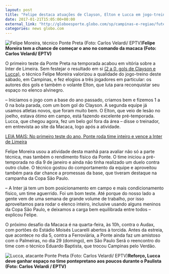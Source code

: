 ```yaml
---
layout: post
title: "Felipe destaca atuações de Clayson, Elton e Lucca em jogo-treino da Ponte"
date: 2017-01-21T15:05:00+00:00
external_link: "http://globoesporte.globo.com/sp/campinas-e-regiao/futebol/times/ponte-preta/noticia/2017/01/felipe-destaca-atuacoes-de-clayson-elton-e-lucca-em-jogo-treino-da-ponte.html"
categories: news globo.com
---
```

 ![Felipe Moreira, técnico Ponte Preta (Foto: Carlos Velardi/ EPTV)](http://s2.glbimg.com/zfPILIP2Y-AvImloEdvVvBJhRWE=/348x0:790x584/300x397/s.glbimg.com/es/ge/f/original/2017/01/19/felipemoreira.jpg "Felipe Moreira, técnico Ponte Preta (Foto: Carlos Velardi/ EPTV)")**Felipe Moreira tem a chance de começar&nbsp;o ano no comando da macaca (Foto: Carlos Velardi/ EPTV)**

O primeiro teste da Ponte Preta na temporada acabou em vitória sobre a Inter de Limeira. Sem festejar o resultado em si [(2 a 0, gols de Clayson e Lucca)](http://globoesporte.globo.com/sp/campinas-e-regiao/futebol/noticia/2017/01/no-primeiro-teste-do-ano-ponte-roda-time-inteiro-e-vence-inter-de-limeira.html), o técnico Felipe Moreira valorizou a qualidade do jogo-treino deste sábado, em Campinas, e fez elogios a três jogadores em particular: os autores dos gols e também o volante Elton, que luta para reconquistar seu espaço no elenco alvinegro.

– Iniciamos o jogo com a base do ano passado, criamos bem e fizemos 1 a 0 na bola parada, com um bom gol do Clayson. A segunda equipe já usamos atletas novos, que foram muito bem. O Elton, que veio de lesão no joelho, estava ótimo em campo, está fazendo excelente pré-temporada. Lucca, que chegou agora, fez um belo gol fora da área – disse o treinador, em entrevista ao site da Macaca, logo após a atividade.

[LEIA MAIS:&nbsp;No primeiro teste do ano, Ponte roda time inteiro e vence a Inter de Limeira](http://globoesporte.globo.com/sp/campinas-e-regiao/futebol/noticia/2017/01/no-primeiro-teste-do-ano-ponte-roda-time-inteiro-e-vence-inter-de-limeira.html)

Felipe Moreira usou a atividade desta manhã para avaliar não só a parte técnica, mas também o rendimento físico da Ponte. O time iniciou a pré-temporada no dia 9 de janeiro e ainda não tinha realizado um duelo contra outro clube. O técnico gostou do comportamento da equipe e aproveitou também para dar chance a promessas da base, que tiveram destaque na campanha da Copa São Paulo.

– A Inter já tem um bom posicionamento em campo e mais condicionamento físico, um time aguerrido. Foi um bom teste. Até porque do nosso lado a gente vem de uma semana de grande volume de trabalho, por isso aproveitamos para rodar o elenco inteiro, inclusive usando alguns meninos da Copa São Paulo, e deixamos a carga bem equilibrada entre todos – explicou Felipe.

O próximo desafio da Macaca é na quarta-feira, às 10h, contra o Audax, com portões do Estádio Moisés Lucarelli abertos à torcida. Antes da estreia, que acontece no dia 5, contra a Ferroviária, a Ponte ainda faz um amistoso com o Palmeiras, no dia 29 (domingo), em São Paulo Será o reencontro do time com o técnico Eduardo Baptista, que trocou Campinas pelo Verdão.

 ![Lucca, atacante Ponte Preta (Foto: Carlos Velardi/ EPTV)](http://s2.glbimg.com/RF4AXgR4XkgYEaEhU-Ktb0FciJk=/0x0:1003x581/690x400/s.glbimg.com/es/ge/f/original/2017/01/19/lucca.felipe.jpg "Lucca, atacante Ponte Preta (Foto: Carlos Velardi/ EPTV)")**Reforço, Lucca deve ganhar espaço no time pontepretano aos poucos durante o Paulista (Foto: Carlos Velardi / EPTV)**

